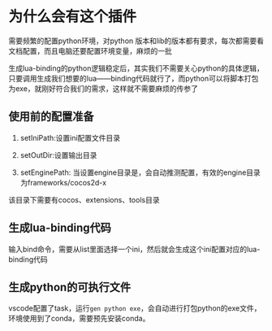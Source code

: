 # 为什么会有这个插件

需要频繁的配置python环境，对python 版本和lib的版本都有要求，每次都需要看文档配置，而且电脑还要配置环境变量，麻烦的一批


生成lua-binding的python逻辑稳定后，其实我们不需要关心python的具体逻辑，只要调用生成我们想要的lua——binding代码就行了，而python可以将脚本打包为exe，就刚好符合我们的需求，这样就不需要麻烦的传参了


## 使用前的配置准备

1. setIniPath:设置ini配置文件目录

2. setOutDir:设置输出目录
3. setEnginePath: 当设置engine目录是，会自动推测配置，有效的engine目录为frameworks/cocos2d-x

该目录下需要有cocos、extensions、tools目录

## 生成lua-binding代码
输入bind命令，需要从list里面选择一个ini，然后就会生成这个ini配置对应的lua-binding代码

## 生成python的可执行文件

vscode配置了task，运行`gen python exe`，会自动进行打包python的exe文件，环境使用到了conda，需要预先安装conda。